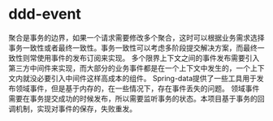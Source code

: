 # ddd-event
  聚合是事务的边界，如果一个请求需要修改多个聚合，这时可以根据业务需求选择事务一致性或者最终一致性。事务一致性可以考虑多阶段提交解决方案，而最终一致性则常使用事件的发布订阅来实现。
  多个限界上下文之间的事件发布需要引入第三方中间件来实现，而大部分的业务事件都是在一个上下文中发生的，一个上下文内就没必要引入中间件这样高成本的组件。
  Spring-data提供了一些工具用于发布领域事件，但是基于内存的，在一些情况下，存在事件丢失的问题。
  领域事件需要在事务提交成功的时候发布，所以需要监听事务的状态。本项目基于事务的回调机制，实现对事件的保存，失败重发。
